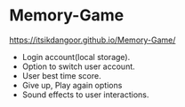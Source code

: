 # Memory-Game

https://itsikdangoor.github.io/Memory-Game/

- Login account(local storage).
- Option to switch user account.
- User best time score.
- Give up, Play again options
- Sound effects to user interactions.

